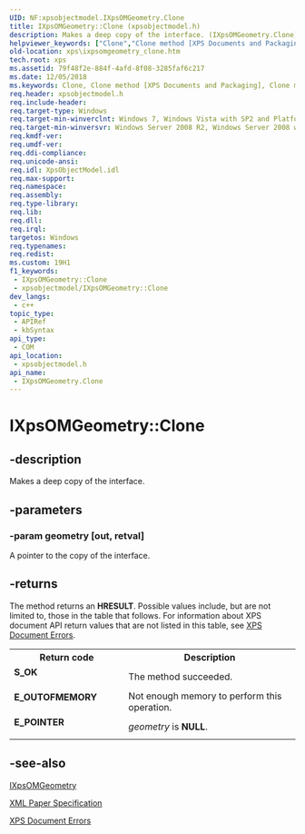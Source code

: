 ```yaml
---
UID: NF:xpsobjectmodel.IXpsOMGeometry.Clone
title: IXpsOMGeometry::Clone (xpsobjectmodel.h)
description: Makes a deep copy of the interface. (IXpsOMGeometry.Clone)
helpviewer_keywords: ["Clone","Clone method [XPS Documents and Packaging]","Clone method [XPS Documents and Packaging]","IXpsOMGeometry interface","IXpsOMGeometry interface [XPS Documents and Packaging]","Clone method","IXpsOMGeometry.Clone","IXpsOMGeometry::Clone","xps.ixpsomgeometry_clone","xpsobjectmodel/IXpsOMGeometry::Clone"]
old-location: xps\ixpsomgeometry_clone.htm
tech.root: xps
ms.assetid: 79f48f2e-884f-4afd-8f08-3285faf6c217
ms.date: 12/05/2018
ms.keywords: Clone, Clone method [XPS Documents and Packaging], Clone method [XPS Documents and Packaging],IXpsOMGeometry interface, IXpsOMGeometry interface [XPS Documents and Packaging],Clone method, IXpsOMGeometry.Clone, IXpsOMGeometry::Clone, xps.ixpsomgeometry_clone, xpsobjectmodel/IXpsOMGeometry::Clone
req.header: xpsobjectmodel.h
req.include-header: 
req.target-type: Windows
req.target-min-winverclnt: Windows 7, Windows Vista with SP2 and Platform Update for Windows Vista [desktop apps \| UWP apps]
req.target-min-winversvr: Windows Server 2008 R2, Windows Server 2008 with SP2 and Platform Update for Windows Server 2008 [desktop apps \| UWP apps]
req.kmdf-ver: 
req.umdf-ver: 
req.ddi-compliance: 
req.unicode-ansi: 
req.idl: XpsObjectModel.idl
req.max-support: 
req.namespace: 
req.assembly: 
req.type-library: 
req.lib: 
req.dll: 
req.irql: 
targetos: Windows
req.typenames: 
req.redist: 
ms.custom: 19H1
f1_keywords:
 - IXpsOMGeometry::Clone
 - xpsobjectmodel/IXpsOMGeometry::Clone
dev_langs:
 - c++
topic_type:
 - APIRef
 - kbSyntax
api_type:
 - COM
api_location:
 - xpsobjectmodel.h
api_name:
 - IXpsOMGeometry.Clone
---
```


# IXpsOMGeometry::Clone


## -description

Makes a deep copy of the interface.

## -parameters

### -param geometry [out, retval]

A pointer to the copy of the interface.

## -returns

The method returns an <b>HRESULT</b>. Possible values include, but are not limited to, those in the table that follows. For information about  XPS document API return values that are not listed in this table, see <a href="/previous-versions/windows/desktop/dd372955(v=vs.85)">XPS Document Errors</a>.

<table>
<tr>
<th>Return code</th>
<th>Description</th>
</tr>
<tr>
<td width="40%">
<dl>
<dt><b>S_OK</b></dt>
</dl>
</td>
<td width="60%">
The method succeeded.

</td>
</tr>
<tr>
<td width="40%">
<dl>
<dt><b>E_OUTOFMEMORY</b></dt>
</dl>
</td>
<td width="60%">
Not enough memory to perform this operation.

</td>
</tr>
<tr>
<td width="40%">
<dl>
<dt><b>E_POINTER</b></dt>
</dl>
</td>
<td width="60%">
<i>geometry</i> is <b>NULL</b>.

</td>
</tr>
</table>

## -see-also

<a href="/windows/desktop/api/xpsobjectmodel/nn-xpsobjectmodel-ixpsomgeometry">IXpsOMGeometry</a>



<a href="https://en.wikipedia.org/wiki/Open_XML_Paper_Specification">XML Paper Specification</a>



<a href="/previous-versions/windows/desktop/dd372955(v=vs.85)">XPS Document Errors</a>

